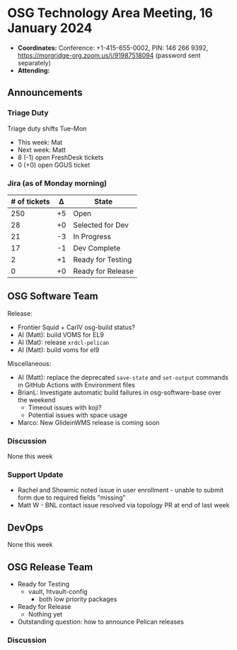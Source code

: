 # OSG Technology Area Meeting, 16 January 2024

-   **Coordinates:** Conference: +1-415-655-0002, PIN: 146 266 9392,
    <https://morgridge-org.zoom.us/j/91987518094> (password sent separately)
-   **Attending:** 

## Announcements

### Triage Duty

Triage duty shifts Tue-Mon

-   This week: Mat
-   Next week: Matt
-   8 (-1) open FreshDesk tickets
-   0 (+0) open GGUS ticket

### Jira (as of Monday morning)

| # of tickets | &Delta; | State             |
|--------------|---------|-------------------|
| 250          | +5      | Open              |
| 28           | +0      | Selected for Dev  |
| 21           | -3      | In Progress       |
| 17           | -1      | Dev Complete      |
| 2            | +1      | Ready for Testing |
| 0            | +0      | Ready for Release |

## OSG Software Team

Release:
-   Frontier Squid + CarlV osg-build status?
-   AI (Matt): build VOMS for EL9 
-   AI (Mat): release `xrdcl-pelican`
-   AI (Matt): build voms for el9

Miscellaneous:
-   AI (Matt): replace the deprecated `save-state` and `set-output` commands in GitHub Actions with Environment files
-   BrianL: Investigate automatic build failures in osg-software-base over the weekend
    - Timeout issues with koji?
    - Potential issues with space usage
-   Marco: New GlideinWMS release is coming soon

### Discussion

None this week

### Support Update

- Rachel and Showmic noted issue in user enrollment - unable to submit form due to required fields "missing"
- Matt W - BNL contact issue resolved via topology PR at end of last week
## DevOps

None this week

## OSG Release Team

-   Ready for Testing
    -   vault, htvault-config
        - both low priority packages
-   Ready for Release
    -   Nothing yet
-   Outstanding question: how to announce Pelican releases

### Discussion

